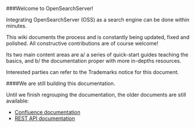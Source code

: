 ###Welcome to OpenSearchServer!

Integrating OpenSearchServer (OSS) as a search engine can be done within minutes.

This wiki documents the process and is constantly being updated, fixed and polished. All constructive contributions are of course welcome!

Its two main content areas are a/ a series of quick-start guides teaching the basics, and b/ the documentation proper with more in-depths resources.

Interested parties can refer to the Trademarks notice for this document.

####We are still building this documentation.

Until we finish regrouping the documentation, the older documents are still available:

- [Confluence documentation](http://www.open-search-server.com/confluence/display/EN/Home/)
- [REST API documentation](https://github.com/jaeksoft/opensearchserver/wiki)
